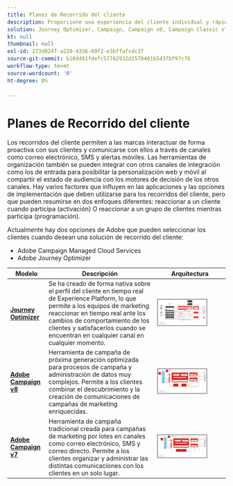 ```yaml
---
title: Planes de Recorrido del cliente
description: Proporcione una experiencia del cliente individual y rápida en diversas pantallas.
solution: Journey Optimizer, Campaign, Campaign v8, Campaign Classic v7, Campaign Standard, Experience Platform
kt: null
thumbnail: null
exl-id: 273d024f-a220-4336-89f2-e3bffafcdc37
source-git-commit: b18d491fdefc57762932d1570401b5437bf97c76
workflow-type: tm+mt
source-wordcount: '0'
ht-degree: 0%

---
```


# Planes de Recorrido del cliente

Los recorridos del cliente permiten a las marcas interactuar de forma proactiva con sus clientes y comunicarse con ellos a través de canales como correo electrónico, SMS y alertas móviles. Las herramientas de organización también se pueden integrar con otros canales de integración como los de entrada para posibilitar la personalización web y móvil al compartir el estado de audiencia con los motores de decisión de los otros canales. Hay varios factores que influyen en las aplicaciones y las opciones de implementación que deben utilizarse para los recorridos del cliente, pero que pueden resumirse en dos enfoques diferentes: reaccionar a un cliente cuando participa (activación) O reaccionar a un grupo de clientes mientras participa (programación).

Actualmente hay dos opciones de Adobe que pueden seleccionar los clientes cuando desean una solución de recorrido del cliente:

<ul><li>Adobe Campaign Managed Cloud Services</li><li>Adobe Journey Optimizer</li></ul>

| Modelo | Descripción | Arquitectura |
|---|---|---|
| **[Journey Optimizer](journey-optimizer.md)** | Se ha creado de forma nativa sobre el perfil del cliente en tiempo real de Experience Platform, lo que permite a los equipos de marketing reaccionar en tiempo real ante los cambios de comportamiento de los clientes y satisfacerlos cuando se encuentran en cualquier canal en cualquier momento. | <img src="assets/ajo-architecture.svg" alt="Arquitectura de referencia para el modelo de Journey Optimizer" style="width:75%; border:1px solid #4a4a4a" /> |
| **[Adobe Campaign v8](campaign-v8.md)** | Herramienta de campaña de próxima generación optimizada para procesos de campaña y administración de datos muy complejos. Permite a los clientes combinar el descubrimiento y la creación de comunicaciones de campañas de marketing enriquecidas. | <img src="assets/campaign-v8-architecture.svg" alt="Arquitectura de referencia para el modelo de Campaign v8" style="width:75%; border:1px solid #4a4a4a" /> |
| **[Adobe Campaign v7](campaign-v7.md)** | Herramienta de campaña tradicional creada para campañas de marketing por lotes en canales como correo electrónico, SMS y correo directo. Permite a los clientes organizar y administrar las distintas comunicaciones con los clientes en un solo lugar. | <img src="assets/campaign-v7-architecture.svg" alt="Arquitectura de referencia para el modelo de Campaign v7" style="width:75%; border:1px solid #4a4a4a" /> |
